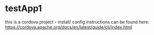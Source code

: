 # testApp1

this is a cordova project - install/ config instructions can be found here: https://cordova.apache.org/docs/en/latest/guide/cli/index.html
